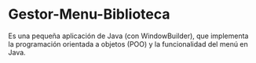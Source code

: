 # Gestor-Menu-Biblioteca
Es una pequeña aplicación de Java (con WindowBuilder), que implementa la programación orientada a objetos (POO) y la funcionalidad del menú en Java.

